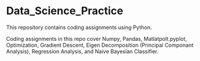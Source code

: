 # Data_Science_Practice

This repository contains coding assignments using Python.

Coding assignments in this repo cover Numpy, Pandas, Matlatpolt.pyplot, Optimization, Gradient Descent, Eigen Decomposition (Principal Componant Analysis), Regression Analysis, and Naive Bayesian Classifier. 
